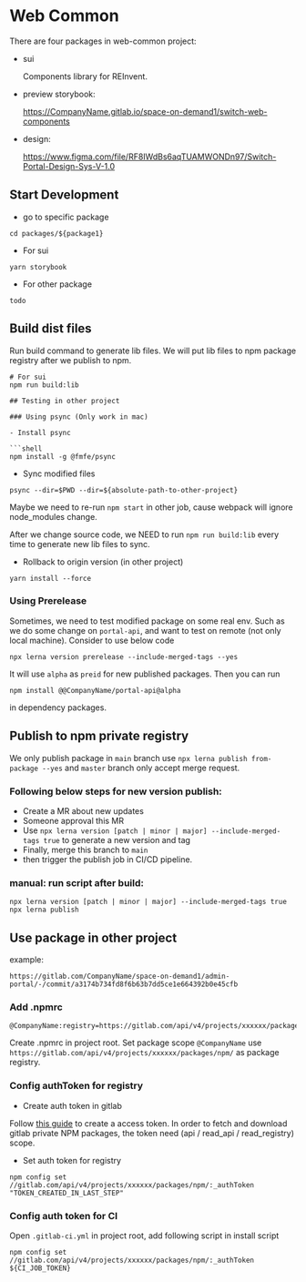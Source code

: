 # Web Common

There are four packages in web-common project:

- sui

  Components library for REInvent.

- preview storybook:

  https://CompanyName.gitlab.io/space-on-demand1/switch-web-components

- design:

  https://www.figma.com/file/RF8IWdBs6aqTUAMWONDn97/Switch-Portal-Design-Sys-V-1.0

## Start Development

- go to specific package

```shell
cd packages/${package1}
```

- For sui

```shell
yarn storybook
```

- For other package

```shell
todo
```

## Build dist files

Run build command to generate lib files. We will put lib files to npm package registry after we publish to npm.

````shell
# For sui
npm run build:lib

## Testing in other project

### Using psync (Only work in mac)

- Install psync

```shell
npm install -g @fmfe/psync
````

- Sync modified files

```shell
psync --dir=$PWD --dir=${absolute-path-to-other-project}
```

Maybe we need to re-run `npm start` in other job, cause webpack will ignore node_modules change.

After we change source code, we NEED to run `npm run build:lib` every time to generate new lib files to sync.

- Rollback to origin version (in other project)

```shell
yarn install --force
```

### Using Prerelease

Sometimes, we need to test modified package on some real env. Such as we do some change on `portal-api`, and want to test on remote (not only local machine). Consider to use below code

```shell
npx lerna version prerelease --include-merged-tags --yes
```

It will use `alpha` as `preid` for new published packages. Then you can run

```shell
npm install @@CompanyName/portal-api@alpha
```

in dependency packages.

## Publish to npm private registry

We only publish package in `main` branch use `npx lerna publish from-package --yes` and `master` branch only accept merge request.

### Following below steps for new version publish:

- Create a MR about new updates
- Someone approval this MR
- Use `npx lerna version [patch | minor | major] --include-merged-tags true` to generate a new version and tag
- Finally, merge this branch to `main`
- then trigger the publish job in CI/CD pipeline.

### manual: run script after build:

```
npx lerna version [patch | minor | major] --include-merged-tags true
npx lerna publish
```

## Use package in other project

example:

```
https://gitlab.com/CompanyName/space-on-demand1/admin-portal/-/commit/a3174b734fd8f6b63b7dd5ce1e664392b0e45cfb
```

### Add .npmrc

```
@CompanyName:registry=https://gitlab.com/api/v4/projects/xxxxxx/packages/npm/
```

Create .npmrc in project root. Set package scope `@CompanyName` use `https://gitlab.com/api/v4/projects/xxxxxx/packages/npm/` as package registry.

### Config authToken for registry

- Create auth token in gitlab

Follow [this guide](https://docs.gitlab.com/ee/user/profile/personal_access_tokens.html#creating-a-personal-access-token) to create a access token. In order to fetch and download gitlab private NPM packages, the token need (api / read_api / read_registry) scope.

- Set auth token for registry

```shell
npm config set //gitlab.com/api/v4/projects/xxxxxx/packages/npm/:_authToken "TOKEN_CREATED_IN_LAST_STEP"
```

### Config auth token for CI

Open `.gitlab-ci.yml` in project root, add following script in install script

```shell
npm config set //gitlab.com/api/v4/projects/xxxxxx/packages/npm/:_authToken ${CI_JOB_TOKEN}
```
